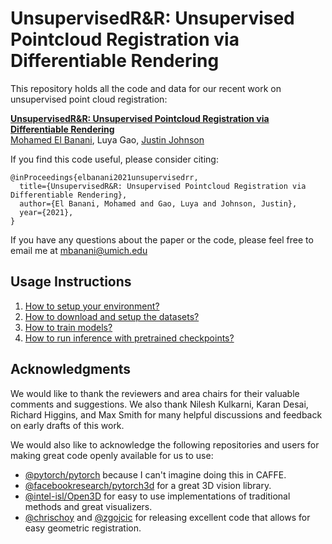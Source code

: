 UnsupervisedR&R: Unsupervised Pointcloud Registration via Differentiable Rendering
====================================

This repository holds all the code and data for our recent work on unsupervised point cloud
registration:

**[UnsupervisedR&R: Unsupervised Pointcloud Registration via Differentiable Rendering][1]**  
[Mohamed El Banani](https://mbanani.github.io), Luya Gao, [Justin Johnson](https://web.eecs.umich.edu/~justincj/)

If you find this code useful, please consider citing:  
```text
@inProceedings{elbanani2021unsupervisedrr,
  title={UnsupervisedR&R: Unsupervised Pointcloud Registration via Differentiable Rendering},
  author={El Banani, Mohamed and Gao, Luya and Johnson, Justin},
  year={2021},
}
```

If you have any questions about the paper or the code, please feel free to email me at
mbanani@umich.edu 


Usage Instructions
------------------

1. [How to setup your environment?][2]
2. [How to download and setup the datasets?][3]
3. [How to train models?][4]
4. [How to run inference with pretrained checkpoints?][5]

Acknowledgments
---------------
We would like to thank the reviewers and area chairs for their valuable comments and suggestions. 
We also thank Nilesh Kulkarni, Karan Desai, Richard Higgins, and Max Smith for many helpful
discussions and feedback on early drafts of this work. 

We would also like to acknowledge the following repositories and users for making great code openly
available for us to use:

- [@pytorch/pytorch](https://www.github.com/pytorch/pytorch) because I can't imagine doing this
  in CAFFE.
- [@facebookresearch/pytorch3d](https://github.com/facebookresearch/pytorch3d) for a great 3D vision
  library. 
- [@intel-isl/Open3D](https://github.com/intel-isl/Open3D) for easy to use implementations of
  traditional methods and great visualizers. 
- [@chrischoy](https://github.com/chrischoy/DeepGlobalRegistration) and
  [@zgojcic](https://github.com/zgojcic/3D_multiview_reg) for releasing excellent code that allows
for easy geometric registration. 


[1]: https://mbanani.github.io/unsupervisedrr
[2]: https://github.com/mbanani/unsupervisedRR/tree/master/docs/setup.md 
[3]: https://github.com/mbanani/unsupervisedRR/tree/master/docs/datasets.md 
[4]: https://github.com/mbanani/unsupervisedRR/tree/master/docs/training.md
[5]: https://github.com/mbanani/unsupervisedRR/tree/master/docs/inference.md 
